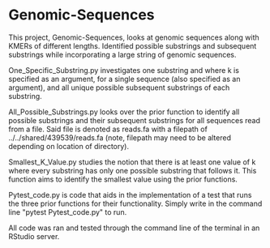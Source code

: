 # Genomic-Sequences
This project, Genomic-Sequences, looks at genomic sequences along with KMERs of different lengths. Identified possible substrings and subsequent substrings while incorporating a large string of genomic sequences. 

One_Specific_Substring.py investigates one substring and where k is specified as an argument, for a single sequence (also specified as an argument), and all unique possible subsequent substrings of each substring. 

All_Possible_Substrings.py looks over the prior function to identify all possible substrings and their subsequent substrings for all sequences read from a file. Said file is denoted as reads.fa with a filepath of ../../shared/439539/reads.fa (note, filepath may need to be altered depending on location of directory). 

Smallest_K_Value.py studies the notion that there is at least one value of k where every substring has only one possible substring that follows it. This function aims to identify the smallest value using the prior functions.

Pytest_code.py is code that aids in the implementation of a test that runs the three prior functions for their functionality. Simply write in the command line "pytest Pytest_code.py" to run. 

All code was ran and tested through the command line of the terminal in an RStudio server. 
